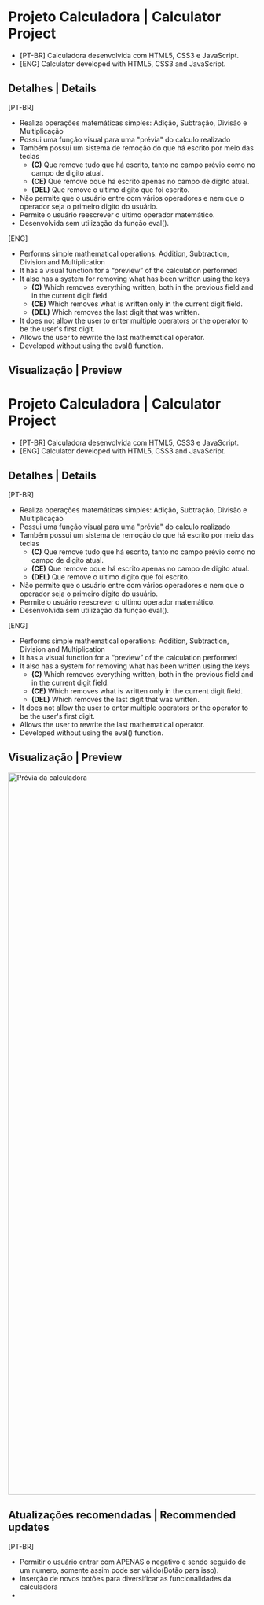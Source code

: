# Projeto Calculadora | Calculator Project

- [PT-BR] Calculadora desenvolvida com HTML5, CSS3 e JavaScript.
- [ENG] Calculator developed with HTML5, CSS3 and JavaScript.

## Detalhes | Details

[PT-BR]
- Realiza operações matemáticas simples: Adição, Subtração, Divisão e Multiplicação
- Possui uma função visual para uma "prévia" do calculo realizado
- Também possui um sistema de remoção do que há escrito por meio das teclas 
  - **(C)** Que remove tudo que há escrito, tanto no campo prévio como no campo de digito atual.
  - **(CE)** Que remove oque há escrito apenas no campo de digito atual.
  - **(DEL)** Que remove o ultimo digito que foi escrito.
- Não permite que o usuário entre com vários operadores e nem que o operador seja o primeiro digito do usuário.
- Permite o usuário reescrever o ultimo operador matemático.
- Desenvolvida sem utilização da função eval().

[ENG]
- Performs simple mathematical operations: Addition, Subtraction, Division and Multiplication
- It has a visual function for a “preview” of the calculation performed
- It also has a system for removing what has been written using the keys
  - **(C)** Which removes everything written, both in the previous field and in the current digit field.
  - **(CE)** Which removes what is written only in the current digit field.
  - **(DEL)** Which removes the last digit that was written.
- It does not allow the user to enter multiple operators or the operator to be the user's first digit.
- Allows the user to rewrite the last mathematical operator.
- Developed without using the eval() function.


## Visualização | Preview

# Projeto Calculadora | Calculator Project

- [PT-BR] Calculadora desenvolvida com HTML5, CSS3 e JavaScript.
- [ENG] Calculator developed with HTML5, CSS3 and JavaScript.

## Detalhes | Details

[PT-BR]
- Realiza operações matemáticas simples: Adição, Subtração, Divisão e Multiplicação
- Possui uma função visual para uma "prévia" do calculo realizado
- Também possui um sistema de remoção do que há escrito por meio das teclas 
  - **(C)** Que remove tudo que há escrito, tanto no campo prévio como no campo de digito atual.
  - **(CE)** Que remove oque há escrito apenas no campo de digito atual.
  - **(DEL)** Que remove o ultimo digito que foi escrito.
- Não permite que o usuário entre com vários operadores e nem que o operador seja o primeiro digito do usuário.
- Permite o usuário reescrever o ultimo operador matemático.
- Desenvolvida sem utilização da função eval().

[ENG]
- Performs simple mathematical operations: Addition, Subtraction, Division and Multiplication
- It has a visual function for a “preview” of the calculation performed
- It also has a system for removing what has been written using the keys
  - **(C)** Which removes everything written, both in the previous field and in the current digit field.
  - **(CE)** Which removes what is written only in the current digit field.
  - **(DEL)** Which removes the last digit that was written.
- It does not allow the user to enter multiple operators or the operator to be the user's first digit.
- Allows the user to rewrite the last mathematical operator.
- Developed without using the eval() function.


## Visualização | Preview
<img width="1468" alt="Prévia da calculadora" src="https://github.com/VitorVVC/VitorVVC/assets/144281355/695e4309-2408-444d-86a0-79470b929815">


## Atualizações recomendadas | Recommended updates
[PT-BR]
- Permitir o usuário entrar com APENAS o negativo e sendo seguido de um numero, somente assim pode ser válido(Botão para isso).
- Inserção de novos botões para diversificar as funcionalidades da calculadora
- 